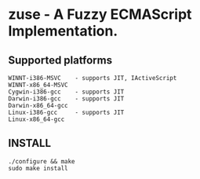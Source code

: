 zuse - A Fuzzy ECMAScript Implementation.
=========================================

Supported platforms
--------------------

    WINNT-i386-MSVC    - supports JIT, IActiveScript
    WINNT-x86_64-MSVC 
    Cygwin-i386-gcc    - supports JIT
    Darwin-i386-gcc    - supports JIT
    Darwin-x86_64-gcc
    Linux-i386-gcc     - supports JIT
    Linux-x86_64-gcc

INSTALL
-------

    ./configure && make
    sudo make install

